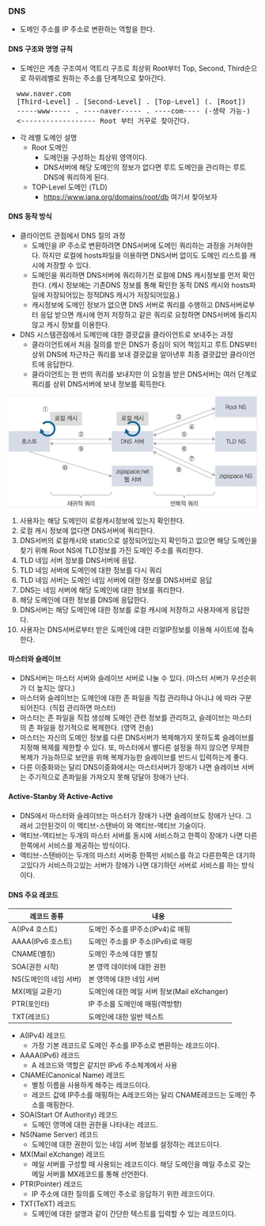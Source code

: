 ### DNS

- 도메인 주소를 IP 주소로 변환하는 역할을 한다.

#### DNS 구조와 명명 규칙

- 도메인은 계층 구조여서 역트리 구조로 최상위 Root부터 Top, Second, Third순으로 하위레벨로 원하는 주소를 단계적으로 찾아간다.
<pre>
  www.naver.com
  [Third-Level] . [Second-Level] . [Top-Level] (. [Root])
  -----www----- . ----naver----- . ----com---- (-생략 가능-)
  <------------------ Root 부터 거꾸로 찾아간다.
</pre>

- 각 레벨 도메인 설명
  - Root 도메인
    - 도메인을 구성하는 최상위 영역이다.
    - DNS서버에 해당 도메인의 정보가 없다면 루트 도메인을 관리하는 루트 DNS에 쿼리하게 된다.
  - TOP-Level 도메인 (TLD)
    - https://www.iana.org/domains/root/db 여기서 찾아보자

#### DNS 동작 방식

- 클라이언트 관점에서 DNS 질의 과정
  - 도메인을 IP 주소로 변환하려면 DNS서버에 도메인 쿼리하는 과정을 거쳐야한다.
    하지만 로컬에 hosts파일을 이용하면 DNS서버 없이도 도메인 리스트를 캐시에 저장할 수 있다.
  - 도메인을 쿼리하면 DNS서버에 쿼리하기전 로컬에 DNS 캐시정보를 먼저 확인한다.
    (캐시 정보에는 기존DNS 정보를 통해 확인한 동적 DNS 캐시와 hosts파일에 저장되어있는 정적DNS 캐시가 저장되어있음.)
  - 캐시정보에 도메인 정보가 없으면 DNS 서버로 쿼리를 수행하고 DNS서버로부터 응답 받으면 캐시에 먼저 저장하고 같은 쿼리로 요청하면 DNS서버에 들리지않고 캐시 정보를 이용한다.
- DNS 시스템관점에서 도메인에 대한 결괏값을 클라이언트로 보내주는 과정
  - 클라이언트에서 처음 질의를 받은 DNS가 중심이 되어 책임지고 루트 DNS부터 상위 DNS에 차근차근 쿼리를 보내 결괏값을 알아낸후 최종 결괏값만 클라이언트에 응답한다.
  - 클라이언트는 한 번의 쿼리를 보내지만 이 요청을 받은 DNS서버는 여러 단계로 쿼리를 상위 DNS서버에 보내 정보를 획득한다.

<img src="./DNS.png" />

1. 사용자는 해당 도메인이 로컬캐시정보에 있는지 확인한다.
2. 로컬 캐시 정보에 없다면 DNS서버에 쿼리한다.
3. DNS서버의 로컬캐시와 static으로 설정되어있는지 확인하고 없으면 해당 도메인을 찾기 위해 Root NS에 TLD정보를 가진 도메인 주소를 쿼리한다.
4. TLD 네임 서버 정보를 DNS서버에 응답.
5. TLD 네임 서버에 도메인에 대한 정보를 다시 쿼리
6. TLD 네임 서버는 도메인 네임 서버에 대한 정보를 DNS서버로 응답
7. DNS는 네임 서버에 해당 도메인에 대한 정보를 쿼리한다.
8. 해당 도메인에 대한 정보를 DNS에 응답한다.
9. DNS서버는 해당 도메인에 대한 정보를 로컬 캐시에 저장하고 사용자에게 응답한다.
10. 사용자는 DNS서버로부터 받은 도메인에 대한 리얼IP정보를 이용해 사이트에 접속한다.

#### 마스터와 슬레이브

- DNS서버는 마스터 서버와 슬레이브 서버로 나눌 수 있다. (마스터 서버가 우선순위가 더 높지는 않다.)
- 마스터와 슬레이브는 도메인에 대한 존 파일을 직접 관리하냐 아니냐 에 따라 구분 되어진다. (직접 관리하면 마스터)
- 마스터는 존 파일을 직접 생성해 도메인 관련 정보를 관리하고, 슬레이브는 마스터의 존 파일을 정기적으로 복제한다. (영역 전송)
- 마스터는 자신의 도메인 정보를 다른 DNS서버가 복제해가지 못하도록 슬레이브를 지정해 복제를 제한할 수 있다.
  또, 마스터에서 별다른 설정을 하지 않으면 무제한 복제가 가능하므로 보안을 위해 복제가능한 슬레이브를 반드시 입력하는게 좋다.
- 다른 이중화와는 달리 DNS이중화에서는 마스터서버가 장애가 나면 슬레이브 서버는 주기적으로 존파일을 가져오지 못해 덩달아 장애가 난다.

#### Active-Stanby 와 Active-Active

- DNS에서 마스터와 슬레이브는 마스터가 장애가 나면 슬레이브도 장애가 난다.
  그래서 고안된것이 이 액티브-스탠바이 와 액티브-액티브 기술이다.
- 액티브-액티브는 두개의 마스터 서버를 동시에 서비스하고 한쪽이 장애가 나면 다른한쪽에서 서비스를 제공하는 방식이다.
- 액티브-스탠바이는 두개의 마스터 서버중 한쪽만 서비스를 하고 다른한쪽은 대기하고있다가 서비스하고있는 서버가 장애가 나면 대기하던 서버로 서비스를 하는 방식이다.

#### DNS 주요 레코드

| 레코드 종류            | 내용                                         |
| ---------------------- | -------------------------------------------- |
| A(IPv4 호스트)         | 도메인 주소를 IP주소(IPv4)로 매핑            |
| AAAA(IPv6 호스트)      | 도메인 주소를 IP 주소(IPv6)로 매핑           |
| CNAME(별칭)            | 도메인 주소에 대한 별칭                      |
| SOA(권한 시작)         | 본 영역 데이터에 대한 권한                   |
| NS(도메인의 네임 서버) | 본 영역에 대한 네임 서버                     |
| MX(메일 교환기)        | 도메인에 대한 메일 서버 정보(Mail eXchanger) |
| PTR(포인터)            | IP 주소를 도메인에 매핑(역방향)              |
| TXT(레코드)            | 도메인에 대한 일반 텍스트                    |

- A(IPv4) 레코드
  - 가장 기본 레코드로 도메인 주소를 IP주소로 변환하는 레코드이다.
- AAAA(IPv6) 레코드
  - A 레코드와 역할은 같지만 IPv6 주소체계에서 사용
- CNAME(Canonical Name) 레코드
  - 별칭 이름을 사용하게 해주는 레코드이다.
  - 레코드 값에 IP주소를 매핑하는 A레코드와는 달리 CNAME레코드는 도메인 주소를 매핑한다.
- SOA(Start Of Authority) 레코드
  - 도메인 영역에 대한 권한을 나타내는 레코드.
- NS(Name Server) 레코드
  - 도메인에 대한 권한이 있는 네임 서버 정보를 설정하는 레코드이다.
- MX(Mail eXchange) 레코드
  - 메일 서버를 구성할 때 사용되는 레코드이다. 해당 도메인을 메일 주소로 갖는 메일 서버를 MX레코드를 통해 선언한다.
- PTR(Pointer) 레코드
  - IP 주소에 대한 질의를 도메인 주소로 응답하기 위한 레코드이다.
- TXT(TeXT) 레코드
  - 도메인에 대한 설명과 같이 간단한 텍스트를 입력할 수 있는 레코드이다.
